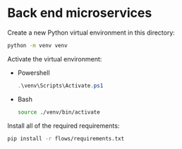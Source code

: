 # Back end microservices

Create a new Python virtual environment in this directory:

```bash
python -m venv venv
```

Activate the virtual environment:

- Powershell

  ```powershell
  .\venv\Scripts\Activate.ps1
  ```

- Bash

  ```bash
  source ./venv/bin/activate
  ```

Install all of the required requirements:

```bash
pip install -r flows/requirements.txt
```
